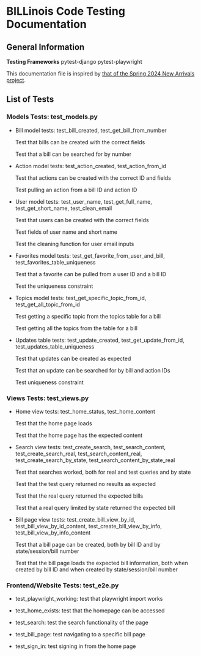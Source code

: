 # BILLinois Code Testing Documentation

## General Information

**Testing Frameworks**
pytest-django
pytest-playwright

This documentation file is inspired by [that of the Spring 2024 New Arrivals project](https://github.com/uchicago-capp-30320/new-arrivals-chi/tree/main/tests).

## List of Tests

### Models Tests: test_models.py

- Bill model tests: test_bill_created, test_get_bill_from_number

    Test that bills can be created with the correct fields

    Test that a bill can be searched for by number

- Action model tests: test_action_created, test_action_from_id

    Test that actions can be created with the correct ID and fields

    Test pulling an action from a bill ID and action ID

- User model tests: test_user_name, test_get_full_name, test_get_short_name, test_clean_email

    Test that users can be created with the correct fields

    Test fields of user name and short name

    Test the cleaning function for user email inputs

- Favorites model tests: test_get_favorite_from_user_and_bill, test_favorites_table_uniqueness

    Test that a favorite can be pulled from a user ID and a bill ID

    Test the uniqueness constraint

- Topics model tests: test_get_specific_topic_from_id, test_get_all_topic_from_id

    Test getting a specific topic from the topics table for a bill

    Test getting all the topics from the table for a bill

- Updates table tests: test_update_created, test_get_update_from_id, test_updates_table_uniqueness

    Test that updates can be created as expected

    Test that an update can be searched for by bill and action IDs

    Test uniqueness constraint

### Views Tests: test_views.py

- Home view tests: test_home_status, test_home_content

    Test that the home page loads

    Test that the home page has the expected content

- Search view tests: test_create_search, test_search_content, test_create_search_real, test_search_content_real, test_create_search_by_state, test_search_content_by_state_real

    Test that searches worked, both for real and test queries and by state

    Test that the test query returned no results as expected

    Test that the real query returned the expected bills

    Test that a real query limited by state returned the expected bill

- Bill page view tests: test_create_bill_view_by_id, test_bill_view_by_id_content, test_create_bill_view_by_info, test_bill_view_by_info_content

    Test that a bill page can be created, both by bill ID and by state/session/bill number

    Test that the bill page loads the expected bill information, both when created by bill ID and when created by state/session/bill number

### Frontend/Website Tests: test_e2e.py

- test_playwright_working: test that playwright import works

- test_home_exists: test that the homepage can be accessed

- test_search: test the search functionality of the page

- test_bill_page: test navigating to a specific bill page

- test_sign_in: test signing in from the home page
